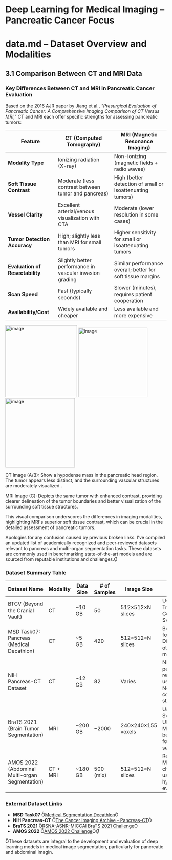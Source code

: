 
# Deep Learning for Medical Imaging – Pancreatic Cancer Focus




# data.md – Dataset Overview and Modalities


## 3.1 Comparison Between CT and MRI Data

### Key Differences Between CT and MRI in Pancreatic Cancer Evaluation

Based on the 2016 AJR paper by Jiang et al., *"Presurgical Evaluation of Pancreatic Cancer: A Comprehensive Imaging Comparison of CT Versus MRI,"* CT and MRI each offer specific strengths for assessing pancreatic tumors:

| Feature                      | CT (Computed Tomography)                                        | MRI (Magnetic Resonance Imaging)                             |
|-----------------------------|------------------------------------------------------------------|--------------------------------------------------------------|
| **Modality Type**           | Ionizing radiation (X-ray)                                     | Non-ionizing (magnetic fields + radio waves)                |
| **Soft Tissue Contrast**    | Moderate (less contrast between tumor and pancreas)            | High (better detection of small or isoattenuating tumors)   |
| **Vessel Clarity**          | Excellent arterial/venous visualization with CTA               | Moderate (lower resolution in some cases)                   |
| **Tumor Detection Accuracy**| High; slightly less than MRI for small tumors                  | Higher sensitivity for small or isoattenuating tumors        |
| **Evaluation of Resectability** | Slightly better performance in vascular invasion grading     | Similar performance overall; better for soft tissue margins |
| **Scan Speed**              | Fast (typically seconds)                                       | Slower (minutes), requires patient cooperation              |
| **Availability/Cost**       | Widely available and cheaper                                   | Less available and more expensive                           |

<img width="224" alt="image" src="https://github.com/user-attachments/assets/7004e2d0-d4d7-4693-afdf-775f0a5d81f0" />

<img width="216" alt="image" src="https://github.com/user-attachments/assets/f3fd3be7-431a-4305-9e7b-1637fd174aa5" />

<img width="217" alt="image" src="https://github.com/user-attachments/assets/ae5129f8-3910-41f4-a564-15a7dd28e2e0" />

CT Image (A/B): Show a hypodense mass in the pancreatic head region. The tumor appears less distinct, and the surrounding vascular structures are moderately visualized..

MRI Image (C): Depicts the same tumor with enhanced contrast, providing clearer delineation of the tumor boundaries and better visualization of the surrounding soft tissue structures.


This visual comparison underscores the differences in imaging modalities, highlighting MRI's superior soft tissue contrast, which can be crucial in the detailed assessment of pancreatic tumors.


Apologies for any confusion caused by previous broken links. I've compiled an updated list of academically recognized and peer-reviewed datasets relevant to pancreas and multi-organ segmentation tasks. These datasets are commonly used in benchmarking state-of-the-art models and are sourced from reputable institutions and challenges.



###  Dataset Summary Table
| Dataset Name                                | Modality | Data Size | # of Samples | Image Size         | Notes                                                                  |
|---------------------------------------------|----------|-----------|--------------|--------------------|------------------------------------------------------------------------|
| BTCV (Beyond the Cranial Vault)             | CT       | ~10 GB    | 50           | 512×512×N slices   | Used in TransUNet, CoTr, UNETR, Swin-Unet                              |
| MSD Task07: Pancreas (Medical Decathlon)    | CT       | ~5 GB     | 420          | 512×512×N slices   | Benchmark for nnU-Net, DiNTS, and other top models                     |
| NIH Pancreas-CT Dataset                     | CT       | ~12 GB    | 82           | Varies             | NIH-based, peer-reviewed, used in nnU-Net comparison studies           |
| BraTS 2021 (Brain Tumor Segmentation)       | MRI      | ~200 GB   | ~2000        | 240×240×155 voxels | Used in Swin-UNETR, MedT — benchmark for MRI segmentation              |
| AMOS 2022 (Abdominal Multi-organ Segmentation) | CT + MRI | ~180 GB   | 500 (mix)     | 512×512×N slices   | Recent MICCAI challenge used in hybrid model evaluation                |


### External Dataset Links

- **MSD Task07** [Medical Segmentation Decathlon](http://medicaldecathlon.com)
- **NIH Pancreas-CT** [The Cancer Imaging Archive - Pancreas-CT](https://www.cancerimagingarchive.net/collection/pancreas-ct)
- **BraTS 2021** [RSNA-ASNR-MICCAI BraTS 2021 Challenge](https://www.med.upenn.edu/cbica/brats2021)
- **AMOS 2022** [AMOS 2022 Challenge](https://amos22.grand-challenge.org)


These datasets are integral to the development and evaluation of deep learning models in medical image segmentation, particularly for pancreatic and abdominal imagin.

